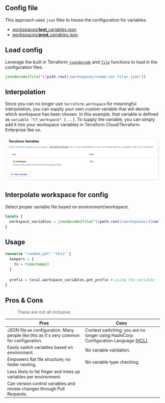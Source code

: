 ## Config file 

This approach uses `json` files to house the configuration for variables. 

- [workspaces/**test**_variables.json](./workspaces/test_variables.json)
- [workspaces/**prod**_variables.json](./workspaces/prod_variables.json)

## Load config

Leverage the built in Terraform [`jsondecode`](https://www.terraform.io/docs/configuration/functions/jsondecode.html) and [`file`](https://www.terraform.io/docs/configuration/functions/file.html) functions to load in the configuration files.

```tf
jsondecode(file("${path.root}/workspaces/<some-var-file>.json"))
```

## Interpolation

Since you can no longer use `terraform.workspace` for meaningful interpolation, you can supply your own custom variable that will denote which workspace has been chosen. In this example, that variable is defined as `variable "tf_workspace" {...}`. To supply the variable, you can simply add it into your workspace variables in Terraform Cloud/Terraform Enterprise like so.

![tf_workspace](./docs/tf_workspace.png)

## Interpolate workspace for config

Select proper variable file based on environment/workspace.

```tf
locals {
  workspace_variables = jsondecode(file("${path.root}/workspaces/${var.tf_workspace}_variables.json")) # evaluates to test_variables.json
}
```

## Usage

```tf
resource "random_pet" "this" {
  keepers = {
    ts = timestamp()
  }
  
  prefix = local.workspace_variables.pet_prefix # using the variable
}
```

## Pros & Cons

> These are not all inclusive.

| Pros | Cons |
| ---- | ---- |
| JSON file as configuration. Many people like this as it's very common for configuration. | Context switching; you are no longer using HashiCorp Configuration Language [(HCL)](https://www.terraform.io/docs/configuration/index.html). |
| Easily switch variables based on environment. | No variable validation. |
| Empowers flat file structure; no folder nesting. | No variable type checking. |
| Less likely to fat finger and mess up variables per environment. | |
| Can version control variables and review changes through Pull Requests. | |
